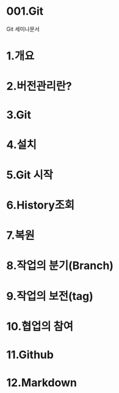 001.Git
=======

Git 세미나문서

# 1.개요
# 2.버전관리란?
# 3.Git
# 4.설치
# 5.Git 시작
# 6.History조회
# 7.복원
# 8.작업의 분기(Branch)
# 9.작업의 보전(tag)
# 10.협업의 참여
# 11.Github
# 12.Markdown
